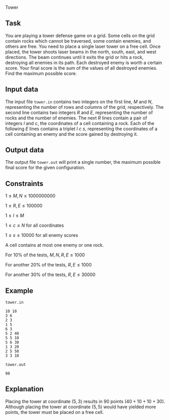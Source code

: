 Tower

## Task
You are playing a tower defense game on a grid. Some cells on the grid contain rocks which cannot be traversed, some contain enemies, and others are free. You need to place a single laser tower on a free cell. Once placed, the tower shoots laser beams in the north, south, east, and west directions. The beam continues until it exits the grid or hits a rock, destroying all enemies in its path. Each destroyed enemy is worth a certain score. Your final score is the sum of the values of all destroyed enemies. Find the maximum possible score.

## Input data
The input file `tower.in` contains two integers on the first line, $M$ and $N$, representing the number of rows and columns of the grid, respectively. The second line contains two integers $R$ and $E$, representing the number of rocks and the number of enemies. The next $R$ lines contain a pair of integers $l$ and $c$, the coordinates of a cell containing a rock. Each of the following $E$ lines contains a triplet $l$ $c$ $s$, representing the coordinates of a cell containing an enemy and the score gained by destroying it.

## Output data
The output file `tower.out` will print a single number, the maximum possible final score for the given configuration.

## Constraints
$1 \leq M, N \leq 1000000000$

$1 \leq R, E \leq 100000$

$1 \leq l \leq M$

$1 \leq c \leq N$ for all coordinates

$1 \leq s \leq 10000$ for all enemy scores

A cell contains at most one enemy or one rock.

For 10% of the tests, $M, N, R, E \leq 1000$

For another 20% of the tests, $R, E \leq 1000$

For another 30% of the tests, $R, E \leq 30000$

## Example

`tower.in`
```
10 10
3 6
2 3
1 5
6 3
5 2 40
5 5 10
5 6 30
1 3 20
2 5 50
3 3 10
```

`tower.out`
```
90
```

## Explanation
Placing the tower at coordinate $(5, 3)$ results in 90 points $(40 + 10 + 10 + 30)$. Although placing the tower at coordinate $(5, 5)$ would have yielded more points, the tower must be placed on a free cell.